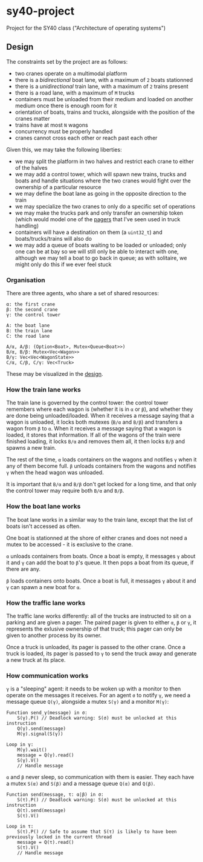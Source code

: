 # sy40-project
Project for the SY40 class ("Architecture of operating systems")

## Design

The constraints set by the project are as follows:

- two cranes operate on a multimodal platform
- there is a *bidirectional* boat lane, with a maximum of `2` boats stationned
- there is a *unidirectional* train lane, with a maximum of `2` trains present
- there is a road lane, with a maximum of `M` trucks
- containers must be unloaded from their medium and loaded on another medium once there is enough room for it
- orientation of boats, trains and trucks, alongside with the position of the cranes matter
- trains have at most `N` wagons
- concurrency must be properly handled
- cranes cannot cross each other or reach past each other

Given this, we may take the following liberties:

- we may split the platform in two halves and restrict each crane to either of the halves
- we may add a control tower, which will spawn new trains, trucks and boats and handle situations where the two cranes would fight over the ownership of a particular resource
- we may define the boat lane as going in the opposite direction to the train
- we may specialize the two cranes to only do a specific set of operations
- we may make the trucks park and only transfer an ownership token (which would model one of the [pagers](https://en.wikipedia.org/wiki/Pager) that I've seen used in truck handling)
- containers will have a destination on them (a `uint32_t`) and boats/trucks/trains will also do
- we may add a queue of boats waiting to be loaded or unloaded; only one can be at bay so we will still only be able to interact with one, although we may tell a boat to go back in queue; as with solitaire, we might only do this if we ever feel stuck

### Organisation

There are three agents, who share a set of shared resources:

```
α: the first crane
β: the second crane
γ: the control tower

A: the boat lane
B: the train lane
C: the road lane

A/α, A/β: (Option<Boat>, Mutex<Queue<Boat>>)
B/α, B/β: Mutex<Vec<Wagon>>
B/γ: Vec<Vec<WagonState>>
C/α, C/β, C/γ: Vec<Truck>
```

These may be visualized in the [design](./design.png).

### How the train lane works

The train lane is governed by the control tower: the control tower remembers where each wagon is (whether it is in `α` or `β`), and whether they are done being unloaded/loaded.
When it receives a message saying that a wagon is unloaded, it locks both mutexes (`B/α` and `B/β`) and transfers a wagon from `β` to `α`.
When it receives a message saying that a wagon is loaded, it stores that information. If all of the wagons of the train were finished loading, it locks `B/α` and removes them all, it then locks `B/β` and spawns a new train.

The rest of the time, `α` loads containers on the wagons and notifies `γ` when it any of them become full.
`β` unloads containers from the wagons and notifies `γ` when the head wagon was unloaded.

It is important that `B/α` and `B/β` don't get locked for a long time, and that only the control tower may require both `B/α` and `B/β`.

### How the boat lane works

The boat lane works in a similar way to the train lane, except that the list of boats isn't accessed as often.

One boat is stationned at the shore of either cranes and does not need a mutex to be accessed - it is exclusive to the crane.

`α` unloads containers from boats. Once a boat is empty, it messages `γ` about it and `γ` can add the boat to `β`'s queue. It then pops a boat from its queue, if there are any.

`β` loads containers onto boats. Once a boat is full, it messages `γ` about it and `γ` can spawn a new boat for `α`.

### How the traffic lane works

The traffic lane works differently: all of the trucks are instructed to sit on a parking and are given a pager.
The paired pager is given to either `α`, `β` or `γ`, it represents the exlusive ownership of that truck; this pager can only be given to another process by its owner.

Once a truck is unloaded, its pager is passed to the other crane.
Once a truck is loaded, its pager is passed to `γ` to send the truck away and generate a new truck at its place.

### How communication works

`γ` is a "sleeping" agent: it needs to be woken up with a monitor to then operate on the messages it receives.
For an agent `σ` to notify `γ`, we need a message queue `Q(γ)`, alongside a mutex `S(γ)` and a monitor `M(γ)`:

```
Function send_γ(message) in σ:
    S(γ).P() // Deadlock warning: S(σ) must be unlocked at this instruction
    Q(γ).send(message)
    M(γ).signal(S(γ))

Loop in γ:
    M(γ).wait()
    message = Q(γ).read()
    S(γ).V()
    // Handle message
```

`α` and `β` never sleep, so communication with them is easier. They each have a mutex `S(α)` and `S(β)` and a message queue `Q(α)` and `Q(β)`.

```
Function send(message, τ: α|β) in σ:
    S(τ).P() // Deadlock warning: S(σ) must be unlocked at this instruction
    Q(τ).send(message)
    S(τ).V()

Loop in τ:
    S(τ).P() // Safe to assume that S(τ) is likely to have been previously locked in the current thread
    message = Q(τ).read()
    S(τ).V()
    // Handle message
```
